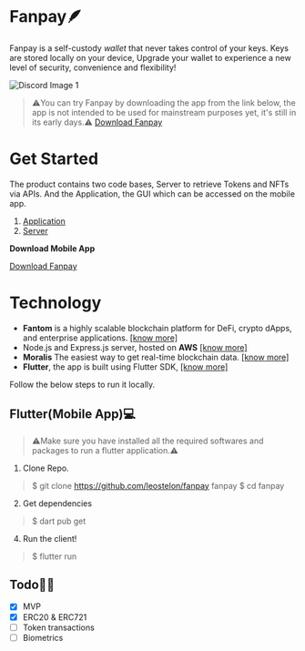 
# Fanpay🪶
Fanpay is a self-custody _wallet_ that never takes control of your keys. Keys are stored locally on your device, Upgrade your wallet to experience a new level of security, convenience and flexibility!

![Discord Image 1](https://i.ibb.co/HV25B1C/Group-4-1.png)

> ⚠️You can try Fanpay by downloading the app from the link below, the app is not intended to be used for mainstream purposes yet, it's still in its early days.⚠️
> [Download Fanpay](https://github.com/leostelon/fanpay/blob/main/app-release.apk)

# Get Started

The product contains two code bases, Server to retrieve Tokens and NFTs via APIs. And the Application, the GUI which can be accessed on the mobile app.

1. [Application](https://github.com/leostelon/fanpay)
2. [Server](https://github.com/leostelon/fanpay-server)

**Download Mobile App**

[Download Fanpay](https://github.com/leostelon/fanpay/blob/main/app-release.apk)

# Technology

 - **Fantom** is a highly scalable blockchain platform for DeFi, crypto dApps, and enterprise applications. [[know more]](https://fantom.foundation/)
 - Node.js and Express.js server, hosted on **AWS** [[know more]](https://aws.amazon.com/pm/ec2/)
 - **Moralis** The easiest way to get real-time blockchain data. [[know more]](https://moralis.io/)
- **Flutter**, the app is built using Flutter SDK, [[know more]](https://spheron.network/#storage-sdk)

Follow the below steps to run it locally.

## Flutter(Mobile App)💻

> ⚠️Make sure you have installed all the required softwares and packages to run a flutter application.⚠️
>  
1. Clone Repo.
> $ git clone https://github.com/leostelon/fanpay fanpay
> $ cd fanpay
2. Get dependencies
>  $ dart pub get
4. Run the client!
> $ flutter run

## Todo👨‍💻
 - [x] MVP
 - [x] ERC20 & ERC721
 - [ ] Token transactions
 - [ ] Biometrics

